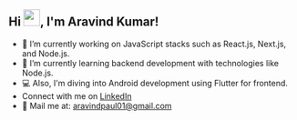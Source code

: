 ## Hi <img src="https://user-images.githubusercontent.com/59159355/131294558-52b295a7-de94-42e8-af4f-be0d82cecbe1.gif" width="29px">, I'm Aravind Kumar!
- 🔭 I’m currently working on JavaScript stacks such as React.js, Next.js, and Node.js.
- 🌱 I’m currently learning backend development with technologies like Node.js.
- 💻 Also, I'm diving into Android development using Flutter for frontend.
- Connect with me on [LinkedIn](https://linkedin.com/in/chamaakuri-aravind)
- 📱 Mail me at: aravindpaul01@gmail.com

